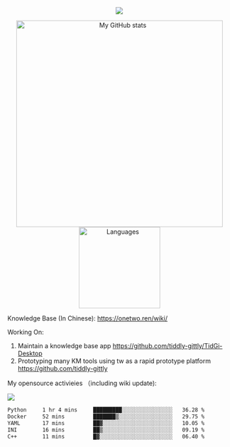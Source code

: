 <a href="https://github.com/linonetwo">
    <p align="center">
        <img src="https://github-profile-trophy.vercel.app/?username=linonetwo&column=7&theme=onedark"/>
    </p>
</a>
<a align="center" href="https://github.com/linonetwo">
  <p align="center">
    <img src="https://github-readme-stats.vercel.app/api?username=linonetwo&show_icons=true&count_private=true" alt="My GitHub stats" width="465"/>
    <img src="https://github-readme-stats.vercel.app/api/top-langs/?username=linonetwo&layout=compact&langs_count=10" alt="Languages" height="183">
  </p>
</a>

Knowledge Base (In Chinese): https://onetwo.ren/wiki/

Working On: 

1. Maintain a knowledge base app https://github.com/tiddly-gittly/TidGi-Desktop
1. Prototyping many KM tools using tw as a rapid prototype platform https://github.com/tiddly-gittly

My opensource activieies （including wiki update):

![](https://visitor-badge.glitch.me/badge?page_id=linonetwo.linonetwo)

<!--START_SECTION:waka-->

```txt
Python     1 hr 4 mins     █████████░░░░░░░░░░░░░░░░   36.28 %
Docker     52 mins         ███████▒░░░░░░░░░░░░░░░░░   29.75 %
YAML       17 mins         ██▓░░░░░░░░░░░░░░░░░░░░░░   10.05 %
INI        16 mins         ██▒░░░░░░░░░░░░░░░░░░░░░░   09.19 %
C++        11 mins         █▓░░░░░░░░░░░░░░░░░░░░░░░   06.40 %
```

<!--END_SECTION:waka-->
